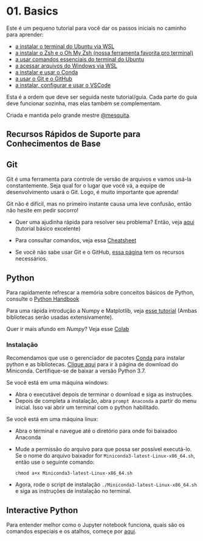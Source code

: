 # 01. Basics

Este é um pequeno tutorial para você dar os passos iniciais no caminho para aprender:
  - [a instalar o terminal do Ubuntu via WSL](./01_WSL.md)
  - [a instalar o Zsh e o Oh My Zsh (nossa ferramenta favorita pro terminal)](./02_zsh.md)
  - [a usar comandos essenciais do terminal do Ubuntu](03_terminal.md)
  - [a acessar arquivos do Windows via WSL](04_arquivos_wsl)
  - [a instalar e usar o Conda](05_conda.md)
  - [a usar o Git e o GitHub](06_git.md)
  - [a instalar, configurar e usar o VSCode](07_vscode.md)

Esta é a ordem que deve ser seguida neste tutorial/guia. Cada parte do guia deve funcionar sozinha, mas elas também se complementam. 

Criada e mantida pelo grande mestre [@mesquita](http://github.com/mesquita).


## Recursos Rápidos de Suporte para Conhecimentos de Base

## Git

Git é uma ferramenta para controle de versão de arquivos e vamos usá-la constantemente. Seja qual for o lugar que você vá, a equipe de desenvolvimento usará o Git. Logo, é muito importante que aprenda!

Git não é difícil, mas no primeiro instante causa uma leve confusão, então não hesite em pedir socorro!

- Quer uma ajudinha rápida para resolver seu problema? Então, veja [aqui](https://rogerdudler.github.io/git-guide/) (tutorial básico excelente)

- Para consultar comandos, veja essa [Cheatsheet](https://github.github.com/training-kit/downloads/pt_BR/github-git-cheat-sheet/)

- Se você não sabe usar Git e o GitHub, [essa página](https://try.github.io/) tem os recursos necessários.

## Python

Para rapidamente refrescar a memória sobre conceitos básicos de Python, consulte o
[Python Handbook](https://anandologdy.com/python-practice-book)

Para uma rápida introdução a Numpy e Matplotlib, veja [esse tutorial](http://cs231n.github.io/python-numpy-tutorial/) (Ambas bibliotecas serão usadas extensivamente).

Quer ir mais afundo em _Numpy_? Veja esse [Colab](https://colab.research.google.com/github/jakevdp/PythonDataScienceHandbook/blob/master/notebooks/02.00-Introduction-to-NumPy.ipynb)

### Instalação

Recomendamos que use o gerenciador de pacotes [Conda](https://docs.conda.io/) para instalar python e as bibliotecas. [Clique aqui](https://docs.conda.io/en/latest/miniconda.html) para ir à página de download do Miniconda. Certifique-se de baixar a versão Python 3.7.

Se você está em uma máquina windows:

- Abra o executável depois de terminar o download e siga as instruções.
- Depois de completa a instalação, abra `prompt Anaconda` a partir do menu inicial. Isso vai abrir um terminal com o python habilitado.

Se você está em uma máquina linux:

- Abra o terminal e navegue até o diretório para onde foi baixadoo Anaconda

- Mude a permissão do arquivo para que possa ser possível executá-lo. Se o nome do arquivo baixador for `Miniconda3-latest-Linux-x86_64.sh`, então use o seguinte comando:

  `chmod a+x Miniconda3-latest-Linux-x86_64.sh`

- Agora, rode o script de instalação `./Miniconda3-latest-Linux-x86_64.sh` e siga as instruções de instalação no terminal.

## Interactive Python

Para entender melhor como o Jupyter notebook funciona, quais são os comandos especiais e os atalhos, começe por [aqui](https://colab.research.google.com/github/jakevdp/PythonDataScienceHandbook/blob/master/notebooks/01.00-IPython-Beyond-Normal-Python.ipynb#scrollTo=qPlt8_Btyemw).

